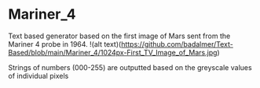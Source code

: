 Mariner_4
======
Text based generator based on the first image of Mars sent from the Mariner 4 probe in 1964.
!(alt text)(https://github.com/badalmer/Text-Based/blob/main/Mariner_4/1024px-First_TV_Image_of_Mars.jpg)

Strings of numbers (000-255) are outputted based on the greyscale values of individual pixels 
